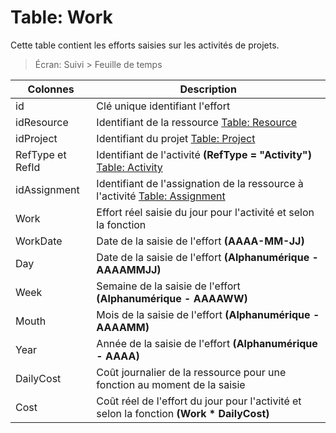 # Table: Work

Cette table contient les efforts saisies sur les activités de projets.

> Écran: Suivi > Feuille de temps


Colonnes|Description
--------|-----------
id | Clé unique identifiant l'effort
idResource | Identifiant de la ressource [Table: Resource](/table_resource.md)
idProject | Identifiant du projet [Table: Project](/table_project.md)
RefType et RefId | Identifiant de l'activité **(RefType = "Activity")** [Table: Activity](/table_activity.md)
idAssignment | Identifiant de l'assignation de la ressource à l'activité [Table: Assignment](/table_assignment.md)
Work | Effort réel saisie du jour pour l'activité et selon la fonction
WorkDate | Date de la saisie de l'effort **(AAAA-MM-JJ)**
Day | Date de la saisie de l'effort **(Alphanumérique - AAAAMMJJ)**
Week | Semaine de la saisie de l'effort **(Alphanumérique - AAAAWW)**
Mouth | Mois de la saisie de l'effort **(Alphanumérique - AAAAMM)**
Year | Année de la saisie de l'effort **(Alphanumérique - AAAA)**
DailyCost | Coût journalier de la ressource pour une fonction au moment de la saisie
Cost | Coût réel de l'effort du jour pour l'activité et selon la fonction **(Work * DailyCost)**
